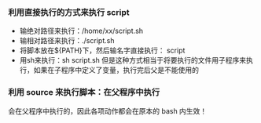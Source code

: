 ### 利用直接执行的方式来执行 script

* 输绝对路径来执行：/home/xx/script.sh
* 输相对路径来执行：./script.sh
* 将脚本放在${PATH}下，然后输名字直接执行： script
* 用sh来执行：sh script.sh
  但是这种方式相当于将要执行的文件用子程序来执行，如果在子程序中定义了变量，执行完后父是不能使用的

###  利用 source 来执行脚本：在父程序中执行

   会在父程序中执行的，因此各项动作都会在原本的 bash 内生效！




